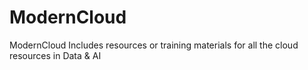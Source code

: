 # ModernCloud
ModernCloud Includes resources or training materials for all the cloud resources in Data &amp; AI
